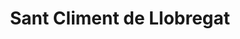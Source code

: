 ---
title: Sant Climent de Llobregat
url: /sant-climent-de-llobregat/
latitude: 41.338
longitude: 1.997
---
